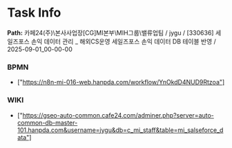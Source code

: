 # Task Info

**Path:** 카페24(주)\본사사업장\[CG]MI본부\MIH그룹\밸류업팀 / jygu / [330636] 세일즈포스 손익 데이터 관리 _ 해외CS운영 세일즈포스 손익 데이터 DB 테이블 반영 / 2025-09-01_00-00-00

### BPMN
- ["https://n8n-mi-016-web.hanpda.com/workflow/YnOkdD4NUD9Rtzoa"]

### WIKI
- ["https://gseo-auto-common.cafe24.com/adminer.php?server=auto-common-db-master-101.hanpda.com&username=jygu&db=c_mi_staff&table=mi_salseforce_data"]

